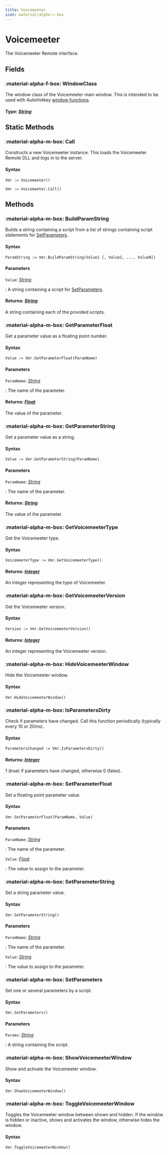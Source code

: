 ```yaml
---
title: Voicemeeter
icon: material/alpha-c-box
---
```

# Voicemeeter

The Voicemeeter Remote interface.

## Fields

### :material-alpha-f-box: WindowClass

The window class of the Voicemeeter main window. This is intended to be used with AutoHotkey [window functions](https://www.autohotkey.com/docs/v2/lib/Win.htm).

#### Type: *[String](https://www.autohotkey.com/docs/v2/Concepts.htm#strings)*

## Static Methods

### :material-alpha-m-box: Call

Constructs a new Voicemeeter instance. This loads the Voicemeeter Remote DLL and logs in to the server.

#### Syntax

```autohotkey
Vmr := Voicemeeter()
```

```autohotkey
Vmr := Voicemeeter.Call()
```

## Methods

### :material-alpha-m-box: BuildParamString

Builds a string containing a script from a list of strings containing script statements for [SetParameters](#setparameters).

#### Syntax

```autohotkey
ParamString := Vmr.BuildParamString(Value1 [, Value2, ..., ValueN])
```

#### Parameters

`Value`: *[String](https://www.autohotkey.com/docs/v2/Concepts.htm#strings)*

:   A string containing a script for [SetParameters](#setparameters).

#### Returns: *[String](https://www.autohotkey.com/docs/v2/Concepts.htm#strings)*

A string containing each of the provided scripts.

### :material-alpha-m-box: GetParameterFloat

Get a parameter value as a floating point number.

#### Syntax

```autohotkey
Value := Vmr.GetParameterFloat(ParamName)
```

#### Parameters

`ParamName`: *[String](https://www.autohotkey.com/docs/v2/Concepts.htm#strings)*

:   The name of the parameter.

#### Returns: *[Float](https://www.autohotkey.com/docs/v2/Concepts.htm#numbers)*

The value of the parameter.

### :material-alpha-m-box: GetParameterString

Get a parameter value as a string.

#### Syntax

```autohotkey
Value := Vmr.GetParameterString(ParamName)
```

#### Parameters

`ParamName`: *[String](https://www.autohotkey.com/docs/v2/Concepts.htm#strings)*

:   The name of the parameter.

#### Returns: *[String](https://www.autohotkey.com/docs/v2/Concepts.htm#strings)*

The value of the parameter.

### :material-alpha-m-box: GetVoicemeeterType

Get the Voicemeeter type.

#### Syntax

```autohotkey
VoicemeeterType := Vmr.GetVoicemeeterType()
```

#### Returns: *[Integer](https://www.autohotkey.com/docs/v2/Concepts.htm#numbers)*

An integer representing the type of Voicemeeter.

### :material-alpha-m-box: GetVoicemeeterVersion

Get the Voicemeeter version.

#### Syntax

```autohotkey
Version := Vmr.GetVoicemeeterVersion()
```

#### Returns: *[Integer](https://www.autohotkey.com/docs/v2/Concepts.htm#numbers)*

An integer representing the Voicemeeter version.

### :material-alpha-m-box: HideVoicemeeterWindow

Hide the Voicemeeter window.

#### Syntax

```autohotkey
Vmr.HideVoicemeeterWindow()
```

### :material-alpha-m-box: IsParametersDirty

Check if parameters have changed. Call this function periodically (typically every 10 or 20ms).

#### Syntax

```autohotkey
ParametersChanged := Vmr.IsParametersDirty()
```

#### Returns: *[Integer](https://www.autohotkey.com/docs/v2/Concepts.htm#numbers)*

1 (true) if parameters have changed, otherwise 0 (false).

### :material-alpha-m-box: SetParameterFloat

Set a floating point parameter value.

#### Syntax

```autohotkey
Vmr.SetParameterFloat(ParamName, Value)
```

#### Parameters

`ParamName`: *[String](https://www.autohotkey.com/docs/v2/Concepts.htm#strings)*

:   The name of the parameter.

`Value`: *[Float](https://www.autohotkey.com/docs/v2/Concepts.htm#numbers)*

:   The value to assign to the parameter.

### :material-alpha-m-box: SetParameterString

Set a string parameter value.

#### Syntax

```autohotkey
Vmr.SetParameterString()
```

#### Parameters

`ParamName`: *[String](https://www.autohotkey.com/docs/v2/Concepts.htm#strings)*

:   The name of the parameter.

`Value`: *[String](https://www.autohotkey.com/docs/v2/Concepts.htm#strings)*

:   The value to assign to the parameter.

### :material-alpha-m-box: SetParameters

Set one or several parameters by a script.

#### Syntax

```autohotkey
Vmr.SetParameters()
```

#### Parameters

`Params`: *[String](https://www.autohotkey.com/docs/v2/Concepts.htm#strings)*

:   A string containing the script.

### :material-alpha-m-box: ShowVoicemeeterWindow

Show and activate the Voicemeeter window.

#### Syntax

```autohotkey
Vmr.ShowVoicemeeterWindow()
```

### :material-alpha-m-box: ToggleVoicemeeterWindow

Toggles the Voicemeeter window between shown and hidden. If the window is hidden or inactive, shows and activates the window, otherwise hides the window.

#### Syntax

```autohotkey
Vmr.ToggleVoicemeeterWindow()
```
